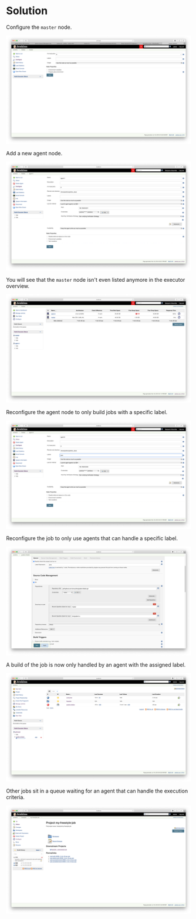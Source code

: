 # Solution

Configure the `master` node.

![Master Configuration](./images/master-config.png)

Add a new agent node.

![Agent Configuration](./images/agent-config.png)

You will see that the `master` node isn't even listed anymore in the executor overview.

![Node Overview](./images/node-overview.png)

Reconfigure the agent node to only build jobs with a specific label.

![Agent Label Configuration](./images/agent-label-config.png)

Reconfigure the job to only use agents that can handle a specific label.

![Job Label Configuration](./images/job-label-config.png)

A build of the job is now only handled by an agent with the assigned label.

![Build For Labeled Agent](./images/build-for-label.png)

Other jobs sit in a queue waiting for an agent that can handle the execution criteria.

![Build For Labeled Agent](./images/queued-job.png)